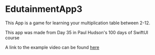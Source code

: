# EdutainmentApp3

This App is a game for learning your multiplication table between 2-12. 

This app was made from Day 35 in Paul Hudson's 100 days of SwiftUI course

A link to the example video can be found [here](https://www.youtube.com/watch?v=fvttz7Vy8hI)
